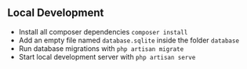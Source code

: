 ## Local Development

 - Install all composer dependencies `composer install`
 - Add an empty file named `database.sqlite`  inside the folder `database`
 - Run database migrations with `php artisan migrate`
 - Start local development server with `php artisan serve`
